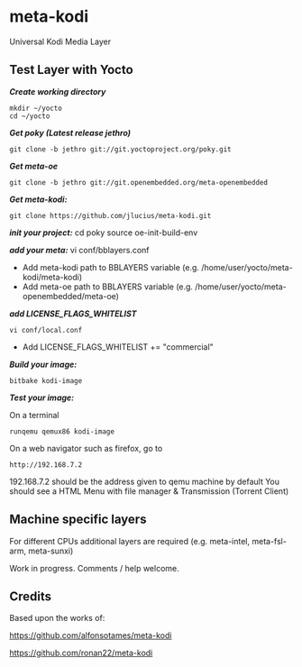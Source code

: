 meta-kodi
==============

Universal Kodi Media Layer

## Test Layer with Yocto

**_Create working directory_**

    mkdir ~/yocto
    cd ~/yocto

**_Get poky (Latest release jethro)_**

    git clone -b jethro git://git.yoctoproject.org/poky.git
 
**_Get meta-oe_**

    git clone -b jethro git://git.openembedded.org/meta-openembedded

**_Get meta-kodi:_**

    git clone https://github.com/jlucius/meta-kodi.git

**_init your project:_**
    cd poky
    source oe-init-build-env

**_add your meta:_**
    vi conf/bblayers.conf 

* Add meta-kodi path to BBLAYERS variable (e.g. /home/user/yocto/meta-kodi/meta-kodi)
* Add meta-oe path to BBLAYERS variable (e.g. /home/user/yocto/meta-openembedded/meta-oe)
 
**_add LICENSE_FLAGS_WHITELIST_**

    vi conf/local.conf

* Add LICENSE_FLAGS_WHITELIST += "commercial"

**_Build your image:_**

    bitbake kodi-image 

**_Test your image:_**

On a terminal

    runqemu qemux86 kodi-image

On a web navigator such as firefox, go to

    http://192.168.7.2

192.168.7.2 should be the address given to qemu machine by default
You should see a HTML Menu with file manager & Transmission (Torrent Client)


## Machine specific layers

For different CPUs additional layers are required (e.g. meta-intel, meta-fsl-arm, meta-sunxi)

Work in progress. Comments / help welcome.

## Credits

Based upon the works of:

https://github.com/alfonsotames/meta-kodi

https://github.com/ronan22/meta-kodi